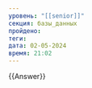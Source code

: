 ```yaml
---
уровень: "[[senior]]"
секция: базы_данных
пройдено: 
теги: 
дата: 02-05-2024
время: 21:02
---
```



{{Answer}}